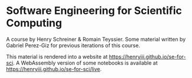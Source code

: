 # Software Engineering for Scientific Computing

A course by Henry Schreiner & Romain Teyssier. Some material written by Gabriel
Perez-Giz for previous iterations of this course.

This material is rendered into a website at
<https://henryiii.github.io/se-for-sci>. A WebAssembly version of some notebooks
is available at <https://henryiii.github.io/se-for-sci/live>.
